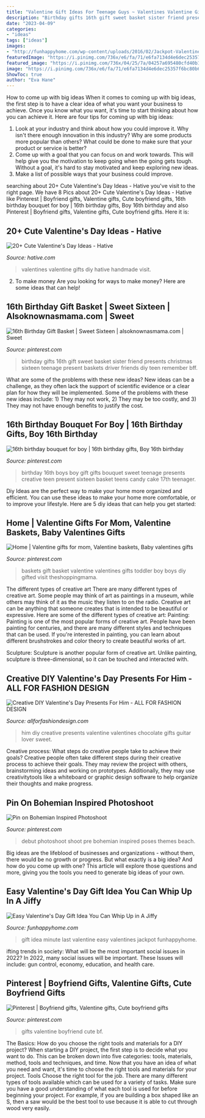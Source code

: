 ```yaml
---
title: "Valentine Gift Ideas For Teenage Guys ~ Valentines Valentine Gifts Diy Hative Handmade Visit"
description: "Birthday gifts 16th gift sweet basket sister friend presents christmas sixteen teenage present baskets driver friends diy teen remember bff"
date: "2023-04-09"
categories:
- "ideas"
tags: ["ideas"]
images:
- "http://funhappyhome.com/wp-content/uploads/2016/02/Jackpot-Valentines-Day-Gift-An-Easy-Last-Minute-Gift-Idea-from-FunHappyHome.com_.jpg"
featuredImage: "https://i.pinimg.com/736x/e6/fa/71/e6fa7134d4e6dec25357f6bc80b6858c--valentine-baskets-kids-valentines.jpg"
featured_image: "https://i.pinimg.com/736x/04/25/7a/04257a695480cfd40b1278fdb3d82216.jpg"
image: "https://i.pinimg.com/736x/e6/fa/71/e6fa7134d4e6dec25357f6bc80b6858c--valentine-baskets-kids-valentines.jpg"
ShowToc: true
author: "Eva Hane"
---
```



How to come up with big ideas
When it comes to coming up with big ideas, the first step is to have a clear idea of what you want your business to achieve. Once you know what you want, it's time to start thinking about how you can achieve it. Here are four tips for coming up with big ideas: 
1. Look at your industry and think about how you could improve it. Why isn't there enough innovation in this industry? Why are some products more popular than others? What could be done to make sure that your product or service is better?
2. Come up with a goal that you can focus on and work towards. This will help give you the motivation to keep going when the going gets tough. Without a goal, it's hard to stay motivated and keep exploring new ideas. 
3. Make a list of possible ways that your business could improve.

	

		
searching about 20+ Cute Valentine&#039;s Day Ideas - Hative you've visit to the right page. We have 8 Pics about 20+ Cute Valentine&#039;s Day Ideas - Hative like Pinterest | Boyfriend gifts, Valentine gifts, Cute boyfriend gifts, 16th birthday bouquet for boy | 16th birthday gifts, Boy 16th birthday and also Pinterest | Boyfriend gifts, Valentine gifts, Cute boyfriend gifts. Here it is:
		
    
## 20+ Cute Valentine&#039;s Day Ideas - Hative

<img loading=lazy src="https://hative.com/wp-content/uploads/2015/01/valentines-day-ideas/valentines-day-ideas.jpg" onerror="this.onerror=null;this.src='https://tse4.mm.bing.net/th?id=OIP.b8v17Ty53gPH6FqI08m7QgHaQq&amp;pid=15.1';" alt="20+ Cute Valentine&#039;s Day Ideas - Hative">

_Source: hative.com_

>valentines valentine gifts diy hative handmade visit. 

	

2. To make money
Are you looking for ways to make money? Here are some ideas that can help!

    
## 16th Birthday Gift Basket | Sweet Sixteen | Alsoknownasmama.com | Sweet

<img loading=lazy src="https://i.pinimg.com/originals/9c/f8/a0/9cf8a0173975217cb7bd668cb761620c.png" onerror="this.onerror=null;this.src='https://tse4.mm.bing.net/th?id=OIP.vMDb7BWsPTdFsIm3HFCDpwHaKX&amp;pid=15.1';" alt="16th Birthday Gift Basket | Sweet Sixteen | alsoknownasmama.com | Sweet">

_Source: pinterest.com_

>birthday gifts 16th gift sweet basket sister friend presents christmas sixteen teenage present baskets driver friends diy teen remember bff. 

	

What are some of the problems with these new ideas?
New ideas can be a challenge, as they often lack the support of scientific evidence or a clear plan for how they will be implemented. Some of the problems with these new ideas include: 1) They may not work, 2) They may be too costly, and 3) They may not have enough benefits to justify the cost.

    
## 16th Birthday Bouquet For Boy | 16th Birthday Gifts, Boy 16th Birthday

<img loading=lazy src="https://i.pinimg.com/736x/04/25/7a/04257a695480cfd40b1278fdb3d82216.jpg" onerror="this.onerror=null;this.src='https://tse4.mm.bing.net/th?id=OIP.YNWOYXl84vDeT5DWGVkjhwHaNK&amp;pid=15.1';" alt="16th birthday bouquet for boy | 16th birthday gifts, Boy 16th birthday">

_Source: pinterest.com_

>birthday 16th boys boy gift gifts bouquet sweet teenage presents creative teen present sixteen basket teens candy cake 17th teenager. 

	

Diy Ideas are the perfect way to make your home more organized and efficient. You can use these ideas to make your home more comfortable, or to improve your lifestyle. Here are 5 diy ideas that can help you get started: 

    
## Home | Valentine Gifts For Mom, Valentine Baskets, Baby Valentines Gifts

<img loading=lazy src="https://i.pinimg.com/736x/e6/fa/71/e6fa7134d4e6dec25357f6bc80b6858c--valentine-baskets-kids-valentines.jpg" onerror="this.onerror=null;this.src='https://tse2.mm.bing.net/th?id=OIP.ZPYMnyN5nsO67S9gCI5iTAHaLL&amp;pid=15.1';" alt="Home | Valentine gifts for mom, Valentine baskets, Baby valentines gifts">

_Source: pinterest.com_

>baskets gift basket valentine valentines gifts toddler boy boys diy gifted visit theshoppingmama. 

	

The different types of creative art
There are many different types of creative art. Some people may think of art as paintings in a museum, while others may think of it as the music they listen to on the radio. Creative art can be anything that someone creates that is intended to be beautiful or expressive. Here are some of the different types of creative art:
Painting: Painting is one of the most popular forms of creative art. People have been painting for centuries, and there are many different styles and techniques that can be used. If you're interested in painting, you can learn about different brushstrokes and color theory to create beautiful works of art.

Sculpture: Sculpture is another popular form of creative art. Unlike painting, sculpture is three-dimensional, so it can be touched and interacted with.

    
## Creative DIY Valentine&#039;s Day Presents For Him - ALL FOR FASHION DESIGN

<img loading=lazy src="https://allforfashiondesign.com/wp-content/uploads/2019/01/11-diy-gifts-for-him-600x1128.jpg" onerror="this.onerror=null;this.src='https://tse3.mm.bing.net/th?id=OIP.y1ZB79AM5epgO-WMqmJM1QHaN7&amp;pid=15.1';" alt="Creative DIY Valentine&#039;s Day Presents For Him - ALL FOR FASHION DESIGN">

_Source: allforfashiondesign.com_

>him diy creative presents valentine valentines chocolate gifts guitar lover sweet. 

	

Creative process: What steps do creative people take to achieve their goals?
Creative people often take different steps during their creative process to achieve their goals. They may review the project with others, brainstorming ideas and working on prototypes. Additionally, they may use creativitytools like a whiteboard or graphic design software to help organize their thoughts and make progress.

    
## Pin On Bohemian Inspired Photoshoot

<img loading=lazy src="https://i.pinimg.com/736x/88/0e/e6/880ee6eaa39d3cbdbbc548b785fe43e0--pre-debut-shoot-photoshoot.jpg" onerror="this.onerror=null;this.src='https://tse2.mm.bing.net/th?id=OIP.VZJqqDoR4APTUNNmhejp_AHaLH&amp;pid=15.1';" alt="Pin on Bohemian Inspired Photoshoot">

_Source: pinterest.com_

>debut photoshoot shoot pre bohemian inspired poses themes beach. 

	

Big ideas are the lifeblood of businesses and organizations - without them, there would be no growth or progress. But what exactly is a big idea? And how do you come up with one? This article will explore those questions and more, giving you the tools you need to generate big ideas of your own.

    
## Easy Valentine&#039;s Day Gift Idea You Can Whip Up In A Jiffy

<img loading=lazy src="http://funhappyhome.com/wp-content/uploads/2016/02/Jackpot-Valentines-Day-Gift-An-Easy-Last-Minute-Gift-Idea-from-FunHappyHome.com_.jpg" onerror="this.onerror=null;this.src='https://tse4.mm.bing.net/th?id=OIP.nOxsmwHx8Q59s5jYNMWeKwHaKk&amp;pid=15.1';" alt="Easy Valentine&#039;s Day Gift Idea You Can Whip Up in A Jiffy">

_Source: funhappyhome.com_

>gift idea minute last valentine easy valentines jackpot funhappyhome. 

	

ifting trends in society: What will be the most important social issues in 2022?
In 2022, many social issues will be important. These Issues will include: gun control, economy, education, and health care.

    
## Pinterest | Boyfriend Gifts, Valentine Gifts, Cute Boyfriend Gifts

<img loading=lazy src="https://i.pinimg.com/736x/f5/d4/bf/f5d4bfa31af3f46c0ecdae1f47270502.jpg" onerror="this.onerror=null;this.src='https://tse2.mm.bing.net/th?id=OIP.-zH-nyU1dwS6hNOzgJyduAHaJ4&amp;pid=15.1';" alt="Pinterest | Boyfriend gifts, Valentine gifts, Cute boyfriend gifts">

_Source: pinterest.com_

>gifts valentine boyfriend cute bf. 

	

The Basics: How do you choose the right tools and materials for a DIY project?
When starting a DIY project, the first step is to decide what you want to do. This can be broken down into five categories: tools, materials, method, tools and techniques, and time. Now that you have an idea of what you need and want, it's time to choose the right tools and materials for your project.
Tools
Choose the right tool for the job. There are many different types of tools available which can be used for a variety of tasks. Make sure you have a good understanding of what each tool is used for before beginning your project. For example, if you are building a box shaped like an S, then a saw would be the best tool to use because it is able to cut through wood very easily.

